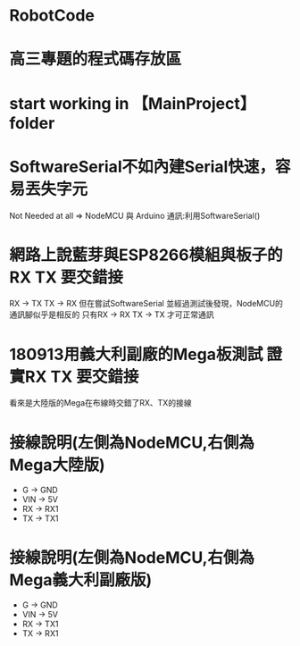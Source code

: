 # RobotCode
# 高三專題的程式碼存放區

# start working in 【MainProject】 folder
# SoftwareSerial不如內建Serial快速，容易丟失字元
Not Needed at all => NodeMCU 與 Arduino 通訊:利用SoftwareSerial()

# 網路上說藍芽與ESP8266模組與板子的RX TX 要交錯接
RX -> TX    TX -> RX
但在嘗試SoftwareSerial 並經過測試後發現，NodeMCU的通訊腳似乎是相反的
只有RX -> RX  TX -> TX 才可正常通訊

# 180913用義大利副廠的Mega板測試 證實RX TX 要交錯接
看來是大陸版的Mega在布線時交錯了RX、TX的接線

# 接線說明(左側為NodeMCU,右側為Mega大陸版)
+ G   ->  GND
+ VIN ->  5V
+ RX  ->  RX1
+ TX  ->  TX1

# 接線說明(左側為NodeMCU,右側為Mega義大利副廠版)
+ G   ->  GND
+ VIN ->  5V
+ RX  ->  TX1
+ TX  ->  RX1